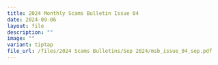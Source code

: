 ```yaml
---
title: 2024 Monthly Scams Bulletin Issue 04
date: 2024-09-06
layout: file
description: ""
image: ""
variant: tiptap
file_url: /files/2024 Scams Bulletins/Sep 2024/msb_issue_04_sep.pdf
---
```

